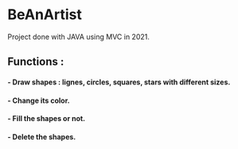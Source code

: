 # BeAnArtist

Project done with JAVA using MVC in 2021. 

## Functions : 

#### - Draw shapes : lignes, circles, squares, stars with different sizes.

#### - Change its color.

#### - Fill the shapes or not.

#### - Delete the shapes.

